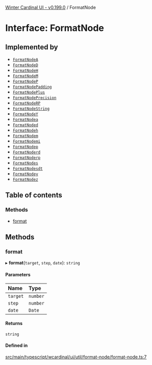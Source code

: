 [Winter Cardinal UI - v0.199.0](../index.md) / FormatNode

# Interface: FormatNode

## Implemented by

- [`FormatNodeA`](../classes/FormatNodeA.md)
- [`FormatNodeD`](../classes/FormatNodeD.md)
- [`FormatNodeH`](../classes/FormatNodeH.md)
- [`FormatNodeM`](../classes/FormatNodeM.md)
- [`FormatNodeP`](../classes/FormatNodeP.md)
- [`FormatNodePadding`](../classes/FormatNodePadding.md)
- [`FormatNodePlus`](../classes/FormatNodePlus.md)
- [`FormatNodePrecision`](../classes/FormatNodePrecision.md)
- [`FormatNodeRP`](../classes/FormatNodeRP.md)
- [`FormatNodeString`](../classes/FormatNodeString.md)
- [`FormatNodeY`](../classes/FormatNodeY.md)
- [`FormatNodea`](../classes/FormatNodea.md)
- [`FormatNoded`](../classes/FormatNoded.md)
- [`FormatNodeh`](../classes/FormatNodeh.md)
- [`FormatNodem`](../classes/FormatNodem.md)
- [`FormatNodemi`](../classes/FormatNodemi.md)
- [`FormatNodep`](../classes/FormatNodep.md)
- [`FormatNoderd`](../classes/FormatNoderd.md)
- [`FormatNoderp`](../classes/FormatNoderp.md)
- [`FormatNodes`](../classes/FormatNodes.md)
- [`FormatNodesdt`](../classes/FormatNodesdt.md)
- [`FormatNodey`](../classes/FormatNodey.md)
- [`FormatNodez`](../classes/FormatNodez.md)

## Table of contents

### Methods

- [format](FormatNode.md#format)

## Methods

### format

▸ **format**(`target`, `step`, `date`): `string`

#### Parameters

| Name | Type |
| :------ | :------ |
| `target` | `number` |
| `step` | `number` |
| `date` | `Date` |

#### Returns

`string`

#### Defined in

[src/main/typescript/wcardinal/ui/util/format-node/format-node.ts:7](https://github.com/winter-cardinal/winter-cardinal-ui/blob/v0.199.0/src/main/typescript/wcardinal/ui/util/format-node/format-node.ts#L7)
